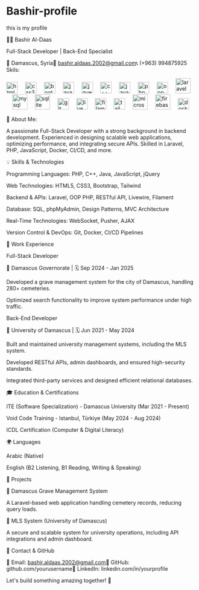 # Bashir-profile
this is my profile

👨‍💻 Bashir Al-Daas

Full-Stack Developer | Back-End Specialist

📍 Damascus, Syria📧 bashir.aldaas.2002@gmail.com📞 (+963) 994875925
Skils:
<div align="left">
  <img src="https://cdn.jsdelivr.net/gh/devicons/devicon/icons/html5/html5-original.svg" height="30" alt="html5 logo" />
  <img width="12" />
  <img src="https://cdn.jsdelivr.net/gh/devicons/devicon/icons/css3/css3-original.svg" height="30" alt="css3 logo" />
  <img width="12" />
  <img src="https://cdn.jsdelivr.net/gh/devicons/devicon/icons/bootstrap/bootstrap-original.svg" height="30" alt="bootstrap logo" />
  <img width="12" />
  <img src="https://cdn.jsdelivr.net/gh/devicons/devicon/icons/javascript/javascript-original.svg" height="30" alt="javascript logo" />
  <img width="12" />
  <img src="https://cdn.jsdelivr.net/gh/devicons/devicon/icons/jquery/jquery-original.svg" height="30" alt="jquery logo" />
  <img width="12" />
  <img src="https://cdn.jsdelivr.net/gh/devicons/devicon/icons/cplusplus/cplusplus-original.svg" height="30" alt="c++ logo" />
  <img width="12" />
  <img src="https://cdn.jsdelivr.net/gh/devicons/devicon/icons/java/java-original.svg" height="30" alt="java logo" />
  <img width="12" />
  <img src="https://cdn.jsdelivr.net/gh/devicons/devicon/icons/php/php-original.svg" height="30" alt="php logo" />
  <img width="12" />
  <img src="https://cdn.jsdelivr.net/gh/devicons/devicon/icons/php/php-plain.svg" height="30" alt="oop php logo" />
  <img width="12" />
  <img src="https://cdn.jsdelivr.net/gh/devicons/devicon/icons/laravel/laravel-original.svg" height="40" alt="laravel logo"  />
  <img width="12" />
  <img src="https://cdn.jsdelivr.net/gh/devicons/devicon/icons/mysql/mysql-original.svg" height="40" alt="mysql logo"  />
  <img width="12" />
  <img src="https://cdn.jsdelivr.net/gh/devicons/devicon/icons/sqlite/sqlite-original.svg" height="40" alt="sqlite logo"  />
  <img width="12" />
  <img src="https://cdn.jsdelivr.net/gh/devicons/devicon/icons/git/git-original.svg" height="30" alt="git logo" />
  <img width="12" />
  <img src="https://cdn.jsdelivr.net/gh/devicons/devicon/icons/livewire/livewire-plain.svg" height="30" alt="livewire logo" />
  <img width="12" />
  <img src="https://cdn.jsdelivr.net/gh/devicons/devicon/icons/filament/filament-original.svg" height="30" alt="filament logo" />
  <img width="12" />
  <img src="https://cdn.jsdelivr.net/gh/devicons/devicon/icons/tailwindcss/tailwindcss-original.svg" height="30" alt="tailwindcss logo" />
  <img width="12" />
  <img src="https://cdn.jsdelivr.net/gh/devicons/devicon/icons/microsoftsqlserver/microsoftsqlserver-plain.svg" height="40" alt="microsoftsqlserver logo"  />
  <img width="12" />
  <img src="https://cdn.jsdelivr.net/gh/devicons/devicon/icons/firebase/firebase-plain.svg" height="40" alt="firebase logo"  />
  <img width="12" />
  <img src="https://cdn.jsdelivr.net/gh/devicons/devicon/icons/docker/docker-original.svg" height="30" alt="docker logo" />
</div>



🚀 About Me:

A passionate Full-Stack Developer with a strong background in backend development. Experienced in designing scalable web applications, optimizing performance, and integrating secure APIs. Skilled in Laravel, PHP, JavaScript, Docker, CI/CD, and more.

💡 Skills & Technologies

Programming Languages: PHP, C++, Java, JavaScript, jQuery

Web Technologies: HTML5, CSS3, Bootstrap, Tailwind

Backend & APIs: Laravel, OOP PHP, RESTful API, Livewire, Filament

Database: SQL, phpMyAdmin, Design Patterns, MVC Architecture

Real-Time Technologies: WebSocket, Pusher, AJAX

Version Control & DevOps: Git, Docker, CI/CD Pipelines

🏢 Work Experience

Full-Stack Developer

📍 Damascus Governorate | 🗓️ Sep 2024 - Jan 2025

Developed a grave management system for the city of Damascus, handling 280+ cemeteries.

Optimized search functionality to improve system performance under high traffic.

Back-End Developer

📍 University of Damascus | 🗓️ Jun 2021 - May 2024

Built and maintained university management systems, including the MLS system.

Developed RESTful APIs, admin dashboards, and ensured high-security standards.

Integrated third-party services and designed efficient relational databases.

🎓 Education & Certifications

ITE (Software Specialization) - Damascus University (Mar 2021 - Present)

Void Code Training - Istanbul, Türkiye (May 2024 - Aug 2024)

ICDL Certification (Computer & Digital Literacy)

🌍 Languages

Arabic (Native)

English (B2 Listening, B1 Reading, Writing & Speaking)

📌 Projects

🔹 Damascus Grave Management System

A Laravel-based web application handling cemetery records, reducing query loads.

🔹 MLS System (University of Damascus)

A secure and scalable system for university operations, including API integrations and admin dashboard.

📌 Contact & GitHub

📧 Email: bashir.aldaas.2002@gmail.com🐙 GitHub: github.com/yourusername🔗 LinkedIn: linkedin.com/in/yourprofile

Let's build something amazing together! 🚀


